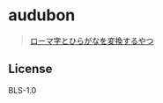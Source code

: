 # audubon

> [ローマ字とひらがなを変換するやつ](https://github.com/yumetodo/romaji_kana_cvt_rust)

## License

BLS-1.0
